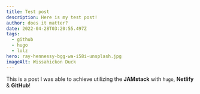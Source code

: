 ```yaml
---
title: Test post
description: Here is my test post!
author: does it matter?
date: 2022-04-28T03:20:55.497Z
tags:
  - github
  - hugo
  - lolz
hero: ray-hennessy-bgg-wa-i58i-unsplash.jpg
imageAlt: Wissahickon Duck
---
```

This is a post I was able to achieve utilizing the **JAMstack** with `hugo`, **Netlify** & **GitHub**!